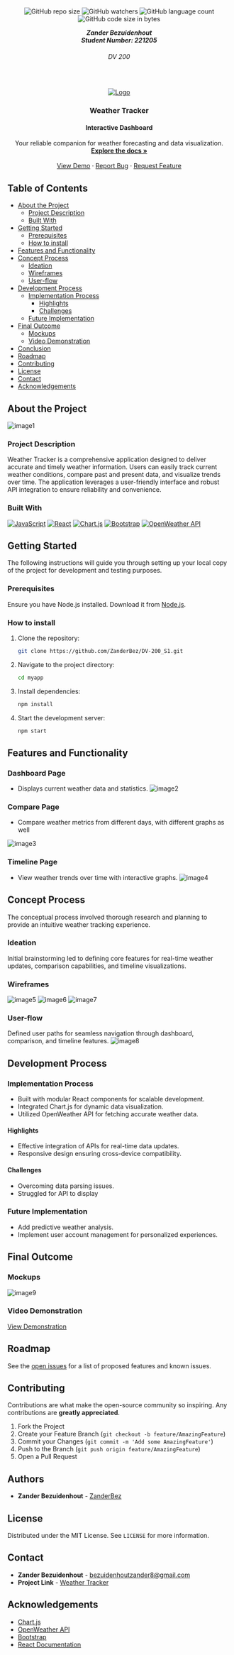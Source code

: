 <br />

<p align="center">
  <img src="https://img.shields.io/github/repo-size/ZanderBez/DV-200_S1?color=%000000" alt="GitHub repo size">
  <img src="https://img.shields.io/github/watchers/ZanderBez/DV-200_S1?color=%000000" alt="GitHub watchers">
  <img src="https://img.shields.io/github/languages/count/ZanderBez/DV-200_S1?color=%000000" alt="GitHub language count">
  <img src="https://img.shields.io/github/languages/code-size/ZanderBez/DV-200_S1?color=%000000" alt="GitHub code size in bytes">
</p>


<h5 align="center" style="padding:0;margin:0;">Zander Bezuidenhout</h5>
<h5 align="center" style="padding:0;margin:0;">Student Number: 221205</h5>
<h6 align="center">DV 200</h6>
</br>

  <p align="center">
  <a href="https://github.com/ZanderBez/DV-200_S1">
    <img src="./Assets/Frame%203.png" alt="Logo">
  </a >
</p>
  
  <h3 align="center">Weather Tracker</h3>
  <h4 align="center">Interactive Dashboard</h4>
  

  <p align="center">
    Your reliable companion for weather forecasting and data visualization.<br>
      <a href="https://github.com/ZanderBez/DV-200_S1"><strong>Explore the docs »</strong></a>
   <br />
   <br />
   <a href="https://drive.google.com/file/d/1EmCmB2ua6oFCjt_ATFqwIO114lrD4F0Y/view?usp=sharing">View Demo</a>
    ·
    <a href="https://github.com/ZanderBez/DV-200_S1/issues">Report Bug</a>
    ·
    <a href="https://github.com/ZanderBez/DV-200_S1/issues">Request Feature</a>
</p>


## Table of Contents

* [About the Project](#about-the-project)
  * [Project Description](#project-description)
  * [Built With](#built-with)
* [Getting Started](#getting-started)
  * [Prerequisites](#prerequisites)
  * [How to install](#how-to-install)
* [Features and Functionality](#features-and-functionality)
* [Concept Process](#concept-process)
   * [Ideation](#ideation)
   * [Wireframes](#wireframes)
   * [User-flow](#user-flow)
* [Development Process](#development-process)
   * [Implementation Process](#implementation-process)
        * [Highlights](#highlights)
        * [Challenges](#challenges)
   * [Future Implementation](#peer-reviews)
* [Final Outcome](#final-outcome)
    * [Mockups](#mockups)
    * [Video Demonstration](#video-demonstration)
* [Conclusion](#conclusion)
* [Roadmap](#roadmap)
* [Contributing](#contributing)
* [License](#license)
* [Contact](#contact)
* [Acknowledgements](#acknowledgements)


## About the Project

![image1](/Assets/Weather%20tracker%20mock%20Ups.png)

### Project Description

Weather Tracker is a comprehensive application designed to deliver accurate and timely weather information. Users can easily track current weather conditions, compare past and present data, and visualize trends over time. The application leverages a user-friendly interface and robust API integration to ensure reliability and convenience.

### Built With

[![JavaScript](https://img.shields.io/badge/JavaScript-323330?style=for-the-badge&logo=javascript&logoColor=F7DF1E)](https://developer.mozilla.org/en-US/docs/Web/JavaScript)
[![React](https://img.shields.io/badge/React-20232a?style=for-the-badge&logo=react&logoColor=61DAFB)](https://react.dev/)
[![Chart.js](https://img.shields.io/badge/Chart.js-FF6384?style=for-the-badge&logo=chartdotjs&logoColor=white)](https://www.chartjs.org/)
[![Bootstrap](https://img.shields.io/badge/Bootstrap-563D7C?style=for-the-badge&logo=bootstrap&logoColor=white)](https://getbootstrap.com/)
[![OpenWeather API](https://img.shields.io/badge/OpenWeather%20API-FF8000?style=for-the-badge&logo=OpenWeather&logoColor=white)](https://openweathermap.org/)



## Getting Started

The following instructions will guide you through setting up your local copy of the project for development and testing purposes.

### Prerequisites

Ensure you have Node.js installed. Download it from [Node.js](https://nodejs.org/).

### How to install

1. Clone the repository:
   ```sh
   git clone https://github.com/ZanderBez/DV-200_S1.git
   ```
2. Navigate to the project directory:
   ```sh
   cd myapp
   ```
3. Install dependencies:
   ```sh
   npm install
   ```
4. Start the development server:
   ```sh
   npm start
   ```

## Features and Functionality


### Dashboard Page
- Displays current weather data and statistics.
![image2](/Assets/Dashboard.png)

### Compare Page
- Compare weather metrics from different days, with different graphs as well

![image3](/Assets/Compare.png)

### Timeline Page
- View weather trends over time with interactive graphs.
![image4](/Assets/Timeline.png)


## Concept Process

The conceptual process involved thorough research and planning to provide an intuitive weather tracking experience.

### Ideation

Initial brainstorming led to defining core features for real-time weather updates, comparison capabilities, and timeline visualizations.

### Wireframes

![image5](/Assets/Home%20Page%20Weather.png)
![image6](/Assets/Comparsoin%20Page%20Weather.png)
![image7](/Assets/TimeLine%20Page%20Weather.png)

### User-flow

Defined user paths for seamless navigation through dashboard, comparison, and timeline features.
![image8](/Assets/User%20Flow.png)


## Development Process

### Implementation Process

* Built with modular React components for scalable development.
* Integrated Chart.js for dynamic data visualization.
* Utilized OpenWeather API for fetching accurate weather data.

#### Highlights
* Effective integration of APIs for real-time data updates.
* Responsive design ensuring cross-device compatibility.

#### Challenges
* Overcoming data parsing issues.
* Struggled for API to display

### Future Implementation

* Add predictive weather analysis.
* Implement user account management for personalized experiences.


## Final Outcome

### Mockups
![image9](/Assets/Weather%20tracker%20mock%20Ups.png)

### Video Demonstration

[View Demonstration](https://drive.google.com/file/d/1EmCmB2ua6oFCjt_ATFqwIO114lrD4F0Y/view?usp=sharing)


## Roadmap

See the [open issues](https://github.com/ZanderBez/DV-200_S1/issues) for a list of proposed features and known issues.


## Contributing

Contributions are what make the open-source community so inspiring. Any contributions are **greatly appreciated**.

1. Fork the Project
2. Create your Feature Branch (`git checkout -b feature/AmazingFeature`)
3. Commit your Changes (`git commit -m 'Add some AmazingFeature'`)
4. Push to the Branch (`git push origin feature/AmazingFeature`)
5. Open a Pull Request


## Authors

* **Zander Bezuidenhout** - [ZanderBez](https://github.com/ZanderBez)


## License

Distributed under the MIT License. See `LICENSE` for more information.

## Contact

* **Zander Bezuidenhout** - [bezuidenhoutzander8@gmail.com](mailto:bezuidenhoutzander8@gmail.com)
* **Project Link** - [Weather Tracker](https://github.com/ZanderBez/DV-200_S1)


## Acknowledgements

* [Chart.js](https://www.chartjs.org/)
* [OpenWeather API](https://openweathermap.org/)
* [Bootstrap](https://getbootstrap.com/)
* [React Documentation](https://reactjs.org/docs/getting-started.html)
